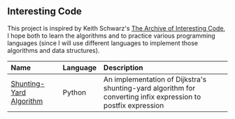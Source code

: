 ## Interesting Code

This project is inspired by Keith Schwarz's [The Archive of Interesting Code](http://www.keithschwarz.com/interesting/),
I hope both to learn the algorithms and to practice various programming languages
(since I will use different languages to implement those algorithms and data structures).

| Name | Language | Description |
|:-----------|:-------------|:-------------|
|[Shunting-Yard Algorithm](./code/ShuntingYard.py) | Python | An implementation of Dijkstra's shunting-yard algorithm for converting infix expression to postfix expression|
